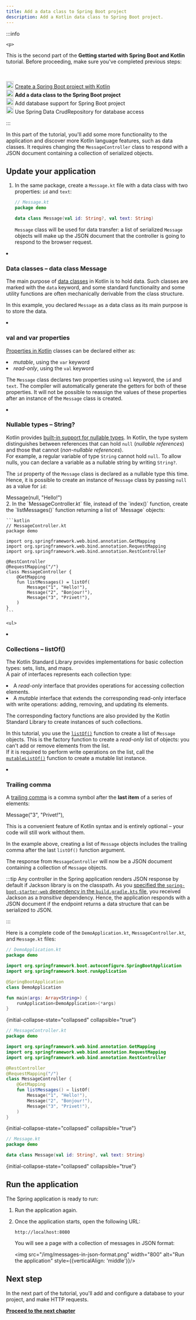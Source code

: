```yaml
---
title: Add a data class to Spring Boot project
description: Add a Kotlin data class to Spring Boot project.
---
```



:::info

    <p>
   This is the second part of the <strong>Getting started with Spring Boot and Kotlin</strong> tutorial. Before proceeding, make sure you've completed previous steps:
   </p><br/>
    <p>
   <img src="icon-1-done.svg" width="20" alt="First step" style={{verticalAlign: 'middle'}}/> <a href="jvm-create-project-with-spring-boot.md">Create a Spring Boot project with Kotlin</a><br/><img src="icon-2.svg" width="20" alt="Second step" style={{verticalAlign: 'middle'}}/> <strong>Add a data class to the Spring Boot project</strong><br/><img src="icon-3-todo.svg" width="20" alt="Third step" style={{verticalAlign: 'middle'}}/> Add database support for Spring Boot project<br/><img src="icon-4-todo.svg" width="20" alt="Fourth step" style={{verticalAlign: 'middle'}}/> Use Spring Data CrudRepository for database access
   </p>

:::

In this part of the tutorial, you'll add some more functionality to the application and discover more Kotlin language features, such as data classes.
It requires changing the `MessageController` class to respond with a JSON document containing a collection of serialized objects.

## Update your application

1. In the same package, create a `Message.kt` file with a data class with two properties: `id` and `text`:

    ```kotlin
    // Message.kt
    package demo
   
    data class Message(val id: String?, val text: String)
    ```

   `Message` class will be used for data transfer: a list of serialized `Message` objects will make up the JSON document that the controller is going to respond to the browser request.

   <ul>
  <li>
    <h3>Data classes – data class Message</h3>
    <div><p>
   The main purpose of <a href="data-classes.md">data classes</a> in Kotlin is to hold data. Such classes are marked with the <code>data</code> keyword, and some standard functionality and some utility functions are often mechanically derivable from the class structure.
   </p>
          <p>
   In this example, you declared <code>Message</code> as a data class as its main purpose is to store the data.
   </p></div>
  </li>
  <li>
    <h3>val and var properties</h3>
    <div><p>
   <a href="properties.md">Properties in Kotlin</a> classes can be declared either as:
   </p>
          <list>
             <li><i>mutable</i>, using the <code>var</code> keyword</li>
             <li><i>read-only</i>, using the <code>val</code> keyword</li>
          </list>
          <p>
   The <code>Message</code> class declares two properties using <code>val</code> keyword, the <code>id</code> and <code>text</code>.
          The compiler will automatically generate the getters for both of these properties.
          It will not be possible to reassign the values of these properties after an instance of the <code>Message</code> class is created.
   </p></div>
  </li>
  <li>
    <h3>Nullable types – String?</h3>
    <div><p>
   Kotlin provides <a href="null-safety.md#nullable-types-and-non-nullable-types">built-in support for nullable types</a>. In Kotlin, the type system distinguishes between references that can hold <code>null</code> (<i>nullable references</i>) and those that cannot (<i>non-nullable references</i>).<br/>
          For example, a regular variable of type <code>String</code> cannot hold <code>null</code>. To allow nulls, you can declare a variable as a nullable string by writing <code>String?</code>.
   </p>
          <p>
   The <code>id</code> property of the <code>Message</code> class is declared as a nullable type this time.
          Hence, it is possible to create an instance of <code>Message</code> class by passing <code>null</code> as a value for <code>id</code>:
   </p>
          <code-block lang="kotlin">
          Message(null, "Hello!")
          </code-block></div>
  </li>
</ul>
2. In the `MessageController.kt` file, instead of the `index()` function, create the `listMessages()` function returning a list of `Message` objects:

    ```kotlin
    // MessageController.kt
    package demo
   
    import org.springframework.web.bind.annotation.GetMapping
    import org.springframework.web.bind.annotation.RequestMapping
    import org.springframework.web.bind.annotation.RestController

    @RestController
    @RequestMapping("/")
    class MessageController {
        @GetMapping
        fun listMessages() = listOf(
            Message("1", "Hello!"),
            Message("2", "Bonjour!"),
            Message("3", "Privet!"),
        )
    }
    ```

    <ul>
  <li>
    <h3>Collections – listOf()</h3>
    <div><p>
   The Kotlin Standard Library provides implementations for basic collection types: sets, lists, and maps.<br/>
          A pair of interfaces represents each collection type:
   </p>
          <list>
              <li>A <i>read-only</i> interface that provides operations for accessing collection elements.</li>
              <li>A <i>mutable</i> interface that extends the corresponding read-only interface with write operations: adding, removing, and updating its elements.</li>
          </list>
          <p>
   The corresponding factory functions are also provided by the Kotlin Standard Library to create instances of such collections.
   </p>
          <p>
   In this tutorial, you use the <a href="https://kotlinlang.org/api/latest/jvm/stdlib/kotlin.collections/list-of.html"><code>listOf()</code></a> function to create a list of <code>Message</code> objects.
          This is the factory function to create a <i>read-only</i> list of objects: you can't add or remove elements from the list.<br/>
          If it is required to perform write operations on the list, call the <a href="https://kotlinlang.org/api/latest/jvm/stdlib/kotlin.collections/mutable-list-of.html"><code>mutableListOf()</code></a> function to create a mutable list instance.
   </p></div>
  </li>
  <li>
    <h3>Trailing comma</h3>
    <div><p>
   A <a href="coding-conventions.md#trailing-commas">trailing comma</a> is a comma symbol after the <b>last item</b> of a series of elements:
   </p>
            <code-block lang="kotlin">
            Message("3", "Privet!"),
            </code-block>
          <p>
   This is a convenient feature of Kotlin syntax and is entirely optional – your code will still work without them.
   </p>
          <p>
   In the example above, creating a list of <code>Message</code> objects includes the trailing comma after the last <code>listOf()</code> function argument.
   </p></div>
  </li>
</ul>

The response from `MessageController` will now be a JSON document containing a collection of `Message` objects.

:::tip
Any controller in the Spring application renders JSON response by default if Jackson library is on the classpath.
As you [specified the `spring-boot-starter-web` dependency in the `build.gradle.kts` file](jvm-create-project-with-spring-boot.md#explore-the-project-gradle-build-file), you received Jackson as a _transitive_ dependency.
Hence, the application responds with a JSON document if the endpoint returns a data structure that can be serialized to JSON.

:::


Here is a complete code of the `DemoApplication.kt`, `MessageController.kt`, and `Message.kt` files:

```kotlin
// DemoApplication.kt
package demo

import org.springframework.boot.autoconfigure.SpringBootApplication
import org.springframework.boot.runApplication

@SpringBootApplication
class DemoApplication

fun main(args: Array<String>) {
    runApplication<DemoApplication>(*args)
}
```
{initial-collapse-state="collapsed" collapsible="true"}

```kotlin
// MessageController.kt
package demo

import org.springframework.web.bind.annotation.GetMapping
import org.springframework.web.bind.annotation.RequestMapping
import org.springframework.web.bind.annotation.RestController

@RestController
@RequestMapping("/")
class MessageController {
    @GetMapping
    fun listMessages() = listOf(
        Message("1", "Hello!"),
        Message("2", "Bonjour!"),
        Message("3", "Privet!"),
    )
}
```
{initial-collapse-state="collapsed" collapsible="true"}

```kotlin
// Message.kt
package demo

data class Message(val id: String?, val text: String)
```
{initial-collapse-state="collapsed" collapsible="true"}

## Run the application

The Spring application is ready to run:

1. Run the application again.

2. Once the application starts, open the following URL:

    ```text
    http://localhost:8080
    ```

    You will see a page with a collection of messages in JSON format:

    <img src="/img/messages-in-json-format.png" width="800" alt="Run the application" style={{verticalAlign: 'middle'}}/>

## Next step

In the next part of the tutorial, you'll add and configure a database to your project, and make HTTP requests.

**[Proceed to the next chapter](jvm-spring-boot-add-db-support.md)**